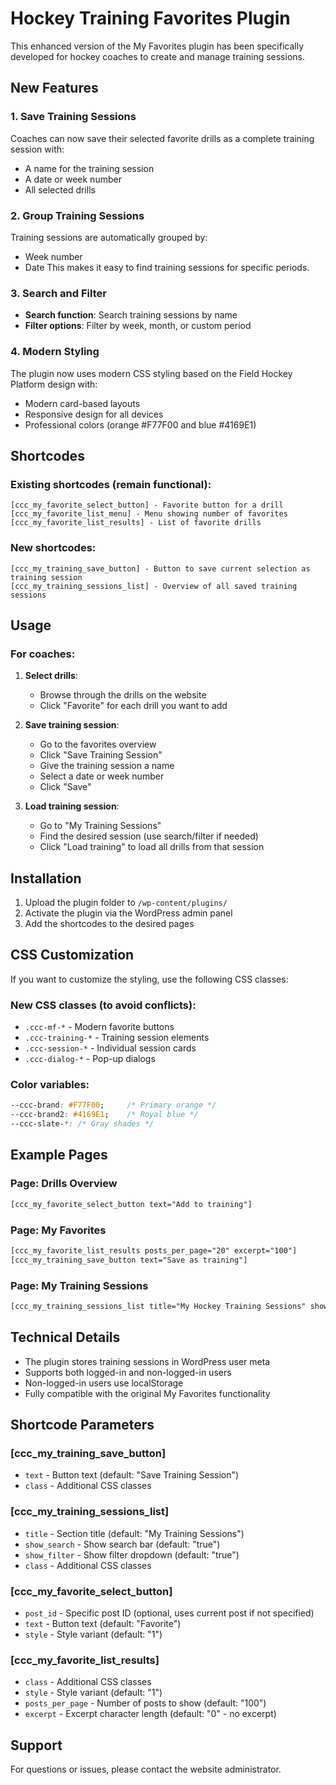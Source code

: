 # Hockey Training Favorites Plugin

This enhanced version of the My Favorites plugin has been specifically developed for hockey coaches to create and manage training sessions.

## New Features

### 1. Save Training Sessions
Coaches can now save their selected favorite drills as a complete training session with:
- A name for the training session
- A date or week number
- All selected drills

### 2. Group Training Sessions
Training sessions are automatically grouped by:
- Week number
- Date
This makes it easy to find training sessions for specific periods.

### 3. Search and Filter
- **Search function**: Search training sessions by name
- **Filter options**: Filter by week, month, or custom period

### 4. Modern Styling
The plugin now uses modern CSS styling based on the Field Hockey Platform design with:
- Modern card-based layouts
- Responsive design for all devices
- Professional colors (orange #F77F00 and blue #4169E1)

## Shortcodes

### Existing shortcodes (remain functional):
```
[ccc_my_favorite_select_button] - Favorite button for a drill
[ccc_my_favorite_list_menu] - Menu showing number of favorites
[ccc_my_favorite_list_results] - List of favorite drills
```

### New shortcodes:
```
[ccc_my_training_save_button] - Button to save current selection as training session
[ccc_my_training_sessions_list] - Overview of all saved training sessions
```

## Usage

### For coaches:

1. **Select drills**: 
   - Browse through the drills on the website
   - Click "Favorite" for each drill you want to add

2. **Save training session**:
   - Go to the favorites overview
   - Click "Save Training Session"
   - Give the training session a name
   - Select a date or week number
   - Click "Save"

3. **Load training session**:
   - Go to "My Training Sessions"
   - Find the desired session (use search/filter if needed)
   - Click "Load training" to load all drills from that session

## Installation

1. Upload the plugin folder to `/wp-content/plugins/`
2. Activate the plugin via the WordPress admin panel
3. Add the shortcodes to the desired pages

## CSS Customization

If you want to customize the styling, use the following CSS classes:

### New CSS classes (to avoid conflicts):
- `.ccc-mf-*` - Modern favorite buttons
- `.ccc-training-*` - Training session elements
- `.ccc-session-*` - Individual session cards
- `.ccc-dialog-*` - Pop-up dialogs

### Color variables:
```css
--ccc-brand: #F77F00;     /* Primary orange */
--ccc-brand2: #4169E1;    /* Royal blue */
--ccc-slate-*: /* Gray shades */
```

## Example Pages

### Page: Drills Overview
```html
[ccc_my_favorite_select_button text="Add to training"]
```

### Page: My Favorites
```html
[ccc_my_favorite_list_results posts_per_page="20" excerpt="100"]
[ccc_my_training_save_button text="Save as training"]
```

### Page: My Training Sessions
```html
[ccc_my_training_sessions_list title="My Hockey Training Sessions" show_search="true" show_filter="true"]
```

## Technical Details

- The plugin stores training sessions in WordPress user meta
- Supports both logged-in and non-logged-in users
- Non-logged-in users use localStorage
- Fully compatible with the original My Favorites functionality

## Shortcode Parameters

### [ccc_my_training_save_button]
- `text` - Button text (default: "Save Training Session")
- `class` - Additional CSS classes

### [ccc_my_training_sessions_list]
- `title` - Section title (default: "My Training Sessions")
- `show_search` - Show search bar (default: "true")
- `show_filter` - Show filter dropdown (default: "true")
- `class` - Additional CSS classes

### [ccc_my_favorite_select_button]
- `post_id` - Specific post ID (optional, uses current post if not specified)
- `text` - Button text (default: "Favorite")
- `style` - Style variant (default: "1")

### [ccc_my_favorite_list_results]
- `class` - Additional CSS classes
- `style` - Style variant (default: "1")
- `posts_per_page` - Number of posts to show (default: "100")
- `excerpt` - Excerpt character length (default: "0" - no excerpt)

## Support

For questions or issues, please contact the website administrator.